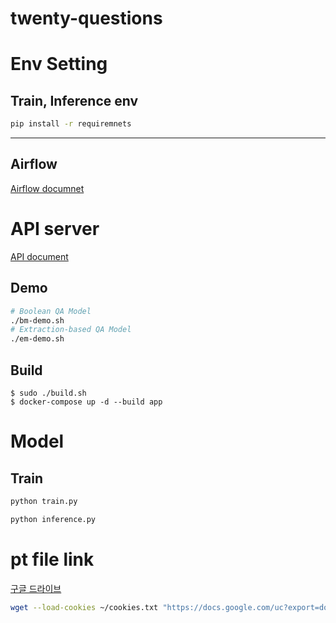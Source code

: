# twenty-questions
# Env Setting
## Train, Inference env
```sh
pip install -r requiremnets
```

---
## Airflow

[Airflow documnet](airflow/README.md)


# API server
[API document](api/README.md)

## Demo
```sh
# Boolean QA Model
./bm-demo.sh
# Extraction-based QA Model
./em-demo.sh
```
## Build
```
$ sudo ./build.sh
$ docker-compose up -d --build app
```
# Model
## Train
```sh
python train.py 
```


```python
python inference.py
```




# pt file link
[구글 드라이브](https://drive.google.com/drive/folders/1zXe4xHqX7kxOZIVjb73NW0rCZ3G7uUAX?usp=sharing)

```sh
wget --load-cookies ~/cookies.txt "https://docs.google.com/uc?export=download&confirm=$(wget --quiet --save-cookies ~/cookies.txt --keep-session-cookies --no-check-certificate 'https://docs.google.com/uc?export=download&id=1ThqTAgV0NSiEhY0MzFF3XWbvvbzTdyiI' -O- | sed -rn 's/.*confirm=([0-9A-Za-z_]+).*/\1\n/p')&id=1ThqTAgV0NSiEhY0MzFF3XWbvvbzTdyiI" -O model.zip && rm -rf ~/cookies.txt
```

